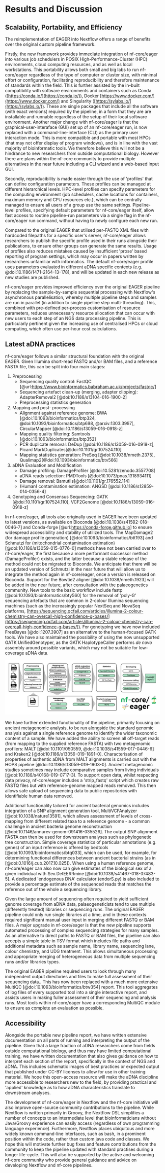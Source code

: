 # Results and Discussion

## Scalability, Portability, and Efficiency

The reimplementation of EAGER into Nextflow offers a range of benefits over the original custom pipeline framework.

Firstly, the new framework provides immediate integration of nf-core/eager into various job schedulers in POSIX High-Performance-Cluster (HPC) environments, cloud computing resources, and as well as local workstations. This portability allows both small and big labs to run nf-core/eager regardless of the type of computer or cluster size, with minimal effort or configuration, facilitating reproducibility and therefore maintenance of standards within the field. This is further assisted by the in-built compatibility with software environments and containers such as Conda ([https://conda.io/](https://conda.io/)), Docker [https://www.docker.com/](https://www.docker.com/) and Singularity ([https://sylabs.io/](https://sylabs.io/)). These are single packages that include all the software (with exact versions) required by the pipeline, in a form that they are are installable and runnable regardless of the setup of their local software environment. Another major change with nf-core/eager is that the graphical-user-interaface (GUI) set up of an nf-core/eager run, is now replaced with a command-line-interface (CLI) as the primary user interaction mode. This is more compatible and portable with most HPCs (that may not offer display of program windows), and is in line with the vast majority of bioinformatic tools. We therefore believe this will not be a hindrance to new researchers from outside computational biology. However there are plans within the nf-core community to provide multiple alternatives in the near future including a CLI wizard and a web-based input GUI.

Secondly, reproducibility is made easier through the use of 'profiles' that can define configuration parameters. These profiles can be managed at different hierarchical levels. HPC-level profiles can specify parameters for the computing environment (job schedulers, cache locations for containers, maximum memory and CPU resources etc.), which can be centrally managed to ensure all users of a group use the same settings. Pipeline-level profiles, specifying default parameters for nf-core/eager itself, allow fast access to routine pipeline-run parameters via a single flag in the nf-core/eager run command, without having to newly configure each new run.

Compared to the original EAGER that utilised per-FASTQ XML files with hardcoded filepaths for a specific user's server, nf-core/eager allows researchers to publish the specific profile used in their runs alongside their publications, to ensure other groups can generate the same results. Usage of profiles also reduces mistakes caused by insufficient 'prose' based reporting of program settings, which may occur in papers written by researchers unfamiliar with informatics. The default nf-core/eager profile uses parameters evaluated in different aDNA specific contexts (e.g. @doi:10.1186/1471-2164-13-178], and will be updated in each new release as new studies are published.

nf-core/eager provides improved efficiency over the original EAGER pipeline by replacing the sample-by-sample sequential processing with Nextflow's asynchronous parallelisation, whereby multiple pipeline steps and samples are run in parallel (in addition to single pipeline step multi-threading). This, combined with pre-defined per-process customisation of resource parameters, reduces unnecessary resource allocation that can occur with new users to each step of an NGS data processing pipeline. This is particularly pertinent given the increasing use of centralised HPCs or cloud computing, which often use per-hour cost calculations.

## Latest aDNA practices

nf-core/eager follows a similar structural foundation with the original EAGER. Given Illumina short-read FASTQ and/or BAM files, and a reference FASTA file, this can be split into four main stages:

1. Preprocessing
   - Sequencing quality control: FastQC [@url:https://www.bioinformatics.babraham.ac.uk/projects/fastqc/]
   - Sequencing artefact clean-up (merging, adapter clipping): AdapterRemoval2 [@doi:10.1186/s13104-016-1900-2]
   - Preprocessing statistics generation
2. Mapping and post- processing
   - Alignment against reference genome: BWA [@doi:10.1093/bioinformatics/btp324, @doi:10.1093/bioinformatics/btp698, @arxiv:1303.3997], CircularMapper [@doi:10.1186/s13059-016-0918-z]
   - Mapping quality filtering: Samtools [@doi:10.1093/bioinformatics/btp352]
   - PCR duplicate removal: DeDup [@doi:10.1186/s13059-016-0918-z], Picard MarkDuplicates[@doi:10.1101/gr.107524.110]
   - Mapping statistics generation: PreSeq [@doi:10.1038/nmeth.2375], Qualimap2[@doi:10.1093/bioinformatics/btv566]
3. aDNA Evaluation and Modification
   - Damage profiling: DamageProfiler [@doi:10.5281/zenodo.3557708]
   - aDNA reads selection: PMDTools [@doi:10.1073/pnas.1318934111]
   - Damage removal: Bamutils[@doi:10.1101/gr.176552.114]
   - (Human) contamination estimation: ANGSD [@doi:10.1186/s12859-014-0356-4]
4. Genotyping and Consensus Sequencing: GATK [@doi:10.1101/gr.107524.110], VCF2Genome [@doi:10.1186/s13059-016-0918-z]

In nf-core/eager, all tools also originally used in EAGER have been updated to latest versions, as available on Bioconda [@doi:10.1038/s41592-018-0046-7] and Conda-forge [@url:https://conda-forge.github.io] to ensure widespread accessibility and stability of utilized tools. The MapDamage2 (for damage profile generation) [@doi:10.1093/bioinformatics/btt193] and Schmutzi for (mitochondrial contamination estimation) [@doi:10.1186/s13059-015-0776-0] methods have not been carried over to nf-core/eager, the first because a more performant successor method (DamageProfiler) exists, and the latter because a stable release of the method could not be migrated to Bioconda. We anticipate that there will be an updated version of Schmutzi in the near future that will allow us to integrate the method again in nf-core/eager, once a version is released on Bioconda. Support for the Bowtie2 aligner [@doi:10.1038/nmeth.1923] will be added in the near future, after consultation with the palaeogenetics community. New tools to the basic workflow include fastp [@doi:10.1093/bioinformatics/bty560] for the removal of 'poly-G' sequencing artefacts that are common in 2-colour Illumina sequencing machines (such as the increasingly popular NextSeq and NovaSeq platforms, [https://sequencing.qcfail.com/articles/illumina-2-colour-chemistry-can-overcall-high-confidence-g-bases/](https://sequencing.qcfail.com/articles/illumina-2-colour-chemistry-can-overcall-high-confidence-g-bases/)). For genotyping we have now included FreeBayes [@doi:1207.3907] as an alternative to the human-focused GATK tools. We have also maintained the possibility of using the now unsupported GATK UnifiedGenotyper, as the GATK HaplotypeCaller performs _de novo_ assembly around possible variants, which may not be suitable for low-coverage aDNA data.

![Simplified schematic of the nf-core/eager workflow pipeline. Green filled bubbles indicate new functionality added over the original EAGER pipeline.](images/Fig1-eager2_workflow_v1.png)

We have further extended functionality of the pipeline, primarily focusing on ancient metagenomic analysis, to be run alongside the standard genomic analysis against a single reference genome to identify the wider taxonomic content of a sample. We have added the ability to screen all off-target reads (from mapping to the supplied reference FASTA) with two metagenomic profilers: MALT [@doi:10.1101/050559, @doi:10.1038/s41559-017-0446-6] and Kraken2 [@doi:10.1186/s13059-019-1891-0]. Characterisation of properties of authentic aDNA from MALT alignments is carried out with the HOPS pipeline [@doi:10.1186/s13059-019-1903-0]. Ancient metagenomic studies sometimes may include comparative samples from living individuals [@doi:10.1186/s40168-019-0717-3). To support open data, whilst respecting data privacy, nf-core/eager includes a 'strip_fastq' script which creates raw FASTQ files but with reference-genome mapped reads removed. This then allows safe upload of sequencing data to public repositories with identifiable human data removed.

Additional functionality tailored for ancient bacterial genomics includes integration of a SNP alignment generation tool, MultiVCFAnalyzer [@doi:10.1038/nature13591], which allows assessment of levels of cross-mapping from different related taxa to a reference genome - a common challenge in ancient bacteria genome reconstruction [@doi:10.1146/annurev-genom-091416-035526]. The output SNP alignment FASTA can then be used for downstream analyses such as phylogenetic tree construction. Simple coverage statistics of particular annotations (e.g. genes) of an input reference is offered by bedtools [@doi:10.1093/bioinformatics/btq033], which can be used, for example, for determining functional differences between ancient bacterial strains (as in [@doi:0.1016/j.cub.2017.10.025]). When using a human reference genome, nf-core/eager can also now can give estimates of the biological sex of a given individual with Sex.DetEERRmine [@doi:10.1038/s41467-018-07483-5]. A dedicated 'endogenous DNA' calculator (endorS.py) is also included to provide a percentage estimate of the sequenced reads that matches the reference out of the whole a sequencing library.

Given the large amount of sequencing often required to yield sufficient genome coverage from aDNA data, palaeogeneticists tend to use multiple (differently treated) libraries or sequencing runs. The original EAGER pipeline could only run single libraries at a time, and in these contexts required significant manual user input in merging different FASTQ or BAM files. A major upgrade in  nf-core/eager is that the new pipeline supports automated processing of complex sequencing strategies for many samples. As an alternative to direct paths to FASTQ or BAM files, the pipeline can also accepts a simple table in TSV format which includes file paths and additional metadata such as sample name, library name, sequencing lane, colour chemistry, and UDG treatment. This allows simultaneous processing and appropriate merging of heterogeneous data from multiple sequencing runs and/or libraries types.

The original EAGER pipeline required users to look through many independent output directories and files to make full assessment of their sequencing data.. This has now been replaced with a much more extensive MultiQC [@doi:10.1093/bioinformatics/btw354] report. This tool aggregates of log files of every supported tool into a single interactive report, and assists users in making fuller assessment of their sequencing and analysis runs. Most tools within nf-core/eager have a corresponding MultiQC module to ensure as complete an evaluation as possible.

## Accessibility

Alongside the portable new pipeline report, we have written extensive documentation on all parts of running and interpreting the output of the pipeline. Given that a large fraction of aDNA researchers come from fields outside computational biology, and thus may have limited computational training, we have written documentation that also gives guidance on how to interpret each section of the report, specifically in the context of NGS and aDNA. This includes schematic images of best practices or expected output that published under CC-BY licenses to allow for use in other training material. We hope this open-access resource will make the aDNA discipline more accessible to researchers new to the field, by providing practical and 'applied' knowledge as to how aDNA characteristics translate to downstream analyses.

The development of nf-core/eager in Nextflow and the nf-core initiative will also improve open-source community contributions to the pipeline. While Nextflow is written primarily in Groovy, the Nextflow DSL simplifies a number of concepts to an intermediate level that bioinformaticians without Java/Groovy experience can easily access (regardless of own programming language experience). Furthermore, Nextflow places ubiquitous and more widely known command-line interfaces, such as bash, in a prominent position within the code, rather than custom java code and classes. We hope this will motivate further bug fixes and feature contributions from the community to keep the pipeline updated with standard practises during a longer life-cycle. This will also be supported by the active and welcoming nf-core community who provide general guidance and advice on developing Nextflow and nf-core pipelines.
